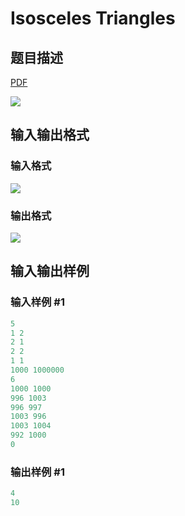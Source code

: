 # Isosceles Triangles

## 题目描述

[problemUrl]: https://uva.onlinejudge.org/index.php?option=com_onlinejudge&Itemid=8&category=243&page=show_problem&problem=3346

[PDF](https://uva.onlinejudge.org/external/121/p12194.pdf)

![](https://cdn.luogu.com.cn/upload/vjudge_pic/UVA12194/a8550c7a0de8ba586e4bc9e80084f9f45ac89c92.png)

## 输入输出格式

### 输入格式

![](https://cdn.luogu.com.cn/upload/vjudge_pic/UVA12194/f7e216ebef705af01f8be22a925f5591a0effd7e.png)

### 输出格式

![](https://cdn.luogu.com.cn/upload/vjudge_pic/UVA12194/c7835a0476fef80299d677cf7007b5f6bd661b1a.png)

## 输入输出样例

### 输入样例 #1

```cpp
5
1 2
2 1
2 2
1 1
1000 1000000
6
1000 1000
996 1003
996 997
1003 996
1003 1004
992 1000
0
```


### 输出样例 #1

```cpp
4
10
```


